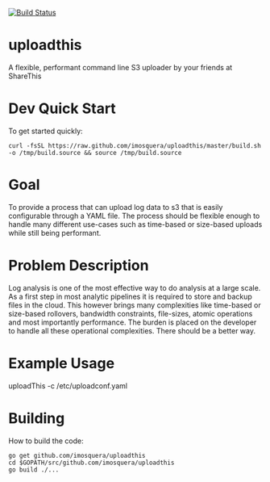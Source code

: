 [![Build Status](https://travis-ci.org/imosquera/uploadthis.png?branch=master)](https://travis-ci.org/imosquera/uploadthis)

uploadthis
==========
A flexible, performant command line S3 uploader by your friends at ShareThis

Dev Quick Start
============
  To get started quickly: 

    curl -fsSL https://raw.github.com/imosquera/uploadthis/master/build.sh -o /tmp/build.source && source /tmp/build.source

Goal
====
To provide a process that can upload log data to s3 that is easily configurable through a YAML file.  The process should be flexible enough to handle many different use-cases such as time-based or size-based uploads while still being performant.

Problem Description
===================
Log analysis is one of the most effective way to do analysis at a large scale.  As a first step in most analytic pipelines it is required to store and backup files in the cloud.  This however brings many complexities like time-based or size-based rollovers, bandwidth constraints, file-sizes, atomic operations and most importantly performance.  The burden is placed on the developer to handle all these operational complexities.  There should be a better way.

Example Usage
==============
uploadThis -c /etc/uploadconf.yaml

Building
=========

  How to build the code:

    go get github.com/imosquera/uploadthis
    cd $GOPATH/src/github.com/imosquera/uploadthis
    go build ./...
